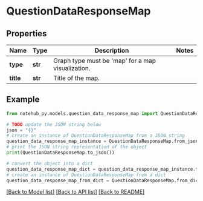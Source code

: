# QuestionDataResponseMap

## Properties

| Name      | Type    | Description                                               | Notes |
| --------- | ------- | --------------------------------------------------------- | ----- |
| **type**  | **str** | Graph type must be &#39;map&#39; for a map visualization. |
| **title** | **str** | Title of the map.                                         |

## Example

```python
from notehub_py.models.question_data_response_map import QuestionDataResponseMap

# TODO update the JSON string below
json = "{}"
# create an instance of QuestionDataResponseMap from a JSON string
question_data_response_map_instance = QuestionDataResponseMap.from_json(json)
# print the JSON string representation of the object
print(QuestionDataResponseMap.to_json())

# convert the object into a dict
question_data_response_map_dict = question_data_response_map_instance.to_dict()
# create an instance of QuestionDataResponseMap from a dict
question_data_response_map_from_dict = QuestionDataResponseMap.from_dict(question_data_response_map_dict)
```

[[Back to Model list]](../README.md#documentation-for-models) [[Back to API list]](../README.md#documentation-for-api-endpoints) [[Back to README]](../README.md)
